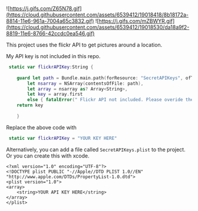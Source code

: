 ![https://j.gifs.com/Z65N78.gif](https://cloud.githubusercontent.com/assets/6539412/19018418/8b18172a-8814-11e6-961a-7004a65c3832.gif)
![https://j.gifs.com/mZBWYR.gif](https://cloud.githubusercontent.com/assets/6539412/19018530/da18a9f2-8819-11e6-8766-42ccdc0ea546.gif)

This project uses the flickr API to get pictures around a location. 

My API key is not included in this repo. 

```swift
 static var flickrAPIKey:String {
    
    guard let path = Bundle.main.path(forResource: "SecretAPIKeys", ofType: "plist"),
        let nsarray = NSArray(contentsOfFile: path),
        let array = nsarray as? Array<String>,
        let key = array.first
        else { fatalError(" Flickr API not included. Please overide the APIConstants.flickrAPIKey with your API key")}
    return key
    
    }
```

Replace the above code with 

```swift
 static var flickrAPIKey = "YOUR KEY HERE"
 ```
 
 Alternatively, you can add a file called `SecretAPIKeys.plist` to the project. Or you can create this with xcode. 

``` xmls
<?xml version="1.0" encoding="UTF-8"?>
<!DOCTYPE plist PUBLIC "-//Apple//DTD PLIST 1.0//EN" "http://www.apple.com/DTDs/PropertyList-1.0.dtd">
<plist version="1.0">
<array>
	<string>YOUR API KEY HERE</string>
</array>
</plist>
```
